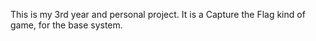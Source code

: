 This is my 3rd year and personal project.
It is a Capture the Flag kind of game, for the base system.
